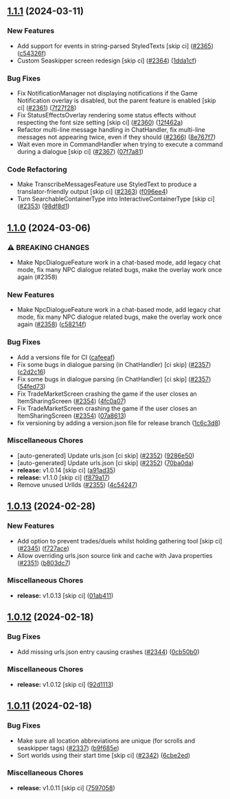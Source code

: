 ## [1.1.1](https://github.com/Wynntils/Artemis/compare/v1.1.0...v1.1.1) (2024-03-11)


### New Features

* Add support for events in string-parsed StyledTexts [skip ci] ([#2365](https://github.com/Wynntils/Artemis/issues/2365)) ([c54326f](https://github.com/Wynntils/Artemis/commit/c54326f79718ab62ee0df92abc9027ebdb99bdea))
* Custom Seaskipper screen redesign [skip ci] ([#2364](https://github.com/Wynntils/Artemis/issues/2364)) ([1dda1cf](https://github.com/Wynntils/Artemis/commit/1dda1cfbce9944b21fb6775552d9a560690c571e))


### Bug Fixes

* Fix NotificationManager not displaying notifications if the Game Notification overlay is disabled, but the parent feature is enabled [skip ci] ([#2361](https://github.com/Wynntils/Artemis/issues/2361)) ([7f27f28](https://github.com/Wynntils/Artemis/commit/7f27f2869bc733c2c20008df5eb84cfa137c8b22))
* Fix StatusEffectsOverlay rendering some status effects without respecting the font size setting [skip ci] ([#2360](https://github.com/Wynntils/Artemis/issues/2360)) ([12f462a](https://github.com/Wynntils/Artemis/commit/12f462a4e854a8fcbcc918da7a3eadc09b2dc3f5))
* Refactor multi-line message handling in ChatHandler, fix multi-line messages not appearing twice, even if they should ([#2366](https://github.com/Wynntils/Artemis/issues/2366)) ([8e767f7](https://github.com/Wynntils/Artemis/commit/8e767f7c9b0de486402f6038951a9597b8c4669b))
* Wait even more in CommandHandler when trying to execute a command during a dialogue [skip ci] ([#2367](https://github.com/Wynntils/Artemis/issues/2367)) ([07f7a81](https://github.com/Wynntils/Artemis/commit/07f7a811a2826d38303d31fb389e075d24a44489))


### Code Refactoring

* Make TranscribeMessagesFeature use StyledText to produce a translator-friendly output [skip ci] ([#2363](https://github.com/Wynntils/Artemis/issues/2363)) ([f096ee4](https://github.com/Wynntils/Artemis/commit/f096ee4a92249c29d98e6594396cc6685b5aec06))
* Turn SearchableContainerType into InteractiveContainerType [skip ci] ([#2353](https://github.com/Wynntils/Artemis/issues/2353)) ([98df8d1](https://github.com/Wynntils/Artemis/commit/98df8d1d563e10b56210db80a4440de0f08d65c1))

## [1.1.0](https://github.com/Wynntils/Artemis/compare/v1.0.13...v1.1.0) (2024-03-06)


### ⚠ BREAKING CHANGES

* Make NpcDialogueFeature work in a chat-based mode, add legacy chat mode, fix many NPC dialogue related bugs, make the overlay work once again (#2358)

### New Features

* Make NpcDialogueFeature work in a chat-based mode, add legacy chat mode, fix many NPC dialogue related bugs, make the overlay work once again ([#2358](https://github.com/Wynntils/Artemis/issues/2358)) ([c58214f](https://github.com/Wynntils/Artemis/commit/c58214f52fc584e8343bfce0ddf24b703d3dc5e1))


### Bug Fixes

* Add a versions file for CI ([cafeeaf](https://github.com/Wynntils/Artemis/commit/cafeeaf7398a1f79cf05f4f73014479966972038))
* Fix some bugs in dialogue parsing (in ChatHandler) [ci skip] ([#2357](https://github.com/Wynntils/Artemis/issues/2357)) ([c2d2c16](https://github.com/Wynntils/Artemis/commit/c2d2c163707e683aa1cf4d5ded9d40482ac56005))
* Fix some bugs in dialogue parsing (in ChatHandler) [ci skip] ([#2357](https://github.com/Wynntils/Artemis/issues/2357)) ([54fed73](https://github.com/Wynntils/Artemis/commit/54fed73b4c6f757e982124c074813b2149e5859f))
* Fix TradeMarketScreen crashing the game if the user closes an ItemSharingScreen ([#2354](https://github.com/Wynntils/Artemis/issues/2354)) ([4fc0a07](https://github.com/Wynntils/Artemis/commit/4fc0a070d5d073c73cf934d523f94acf1e53a544))
* Fix TradeMarketScreen crashing the game if the user closes an ItemSharingScreen ([#2354](https://github.com/Wynntils/Artemis/issues/2354)) ([07a8613](https://github.com/Wynntils/Artemis/commit/07a8613177b293bc1a47a1be6ddf2ed34a5b5064))
* fix versioning by adding a version.json file for release branch ([1c6c3d8](https://github.com/Wynntils/Artemis/commit/1c6c3d859f11f0802d365c7b8094b166a1f1ebb3))


### Miscellaneous Chores

* [auto-generated] Update urls.json [ci skip] ([#2352](https://github.com/Wynntils/Artemis/issues/2352)) ([9286e50](https://github.com/Wynntils/Artemis/commit/9286e505d616d0022cf9bc9a12c9d1f1a3b20ad1))
* [auto-generated] Update urls.json [ci skip] ([#2352](https://github.com/Wynntils/Artemis/issues/2352)) ([70ba0da](https://github.com/Wynntils/Artemis/commit/70ba0daf57e775fc7004b4f125a01147f27719e1))
* **release:** v1.0.14 [skip ci] ([a91ad35](https://github.com/Wynntils/Artemis/commit/a91ad35e4c998f8f08c30283c2910804783e349c))
* **release:** v1.1.0 [skip ci] ([f879a17](https://github.com/Wynntils/Artemis/commit/f879a17abc264e23360b4def6c1d4d2e145df36d))
* Remove unused UrlIds ([#2355](https://github.com/Wynntils/Artemis/issues/2355)) ([4c54247](https://github.com/Wynntils/Artemis/commit/4c54247a48a1737fba7d81fb1d6655e855fc7735))

## [1.0.13](https://github.com/Wynntils/Artemis/compare/v1.0.12...v1.0.13) (2024-02-28)


### New Features

* Add option to prevent trades/duels whilst holding gathering tool [skip ci] ([#2345](https://github.com/Wynntils/Artemis/issues/2345)) ([f727ace](https://github.com/Wynntils/Artemis/commit/f727acea4a5f27ee6d032bfe7fa6719df36ffe9d))
* Allow overriding urls.json source link and cache with Java properties ([#2351](https://github.com/Wynntils/Artemis/issues/2351)) ([b803dc7](https://github.com/Wynntils/Artemis/commit/b803dc7f28876d9245f82ce8eec25920653c9572))


### Miscellaneous Chores

* **release:** v1.0.13 [skip ci] ([01ab411](https://github.com/Wynntils/Artemis/commit/01ab41136869925e70f4cc8073490f756d8a8457))

## [1.0.12](https://github.com/Wynntils/Artemis/compare/v1.0.11...v1.0.12) (2024-02-18)


### Bug Fixes

* Add missing urls.json entry causing crashes ([#2344](https://github.com/Wynntils/Artemis/issues/2344)) ([0cb50b0](https://github.com/Wynntils/Artemis/commit/0cb50b0ec36e4f20a3dc3778c0f2c51fbffa09e2))


### Miscellaneous Chores

* **release:** v1.0.12 [skip ci] ([92d1113](https://github.com/Wynntils/Artemis/commit/92d11131ecfe5bf536d500316b2325a43cc92482))

## [1.0.11](https://github.com/Wynntils/Artemis/compare/v1.0.10...v1.0.11) (2024-02-18)


### Bug Fixes

* Make sure all location abbreviations are unique (for scrolls and seaskipper tags) ([#2337](https://github.com/Wynntils/Artemis/issues/2337)) ([b9f685e](https://github.com/Wynntils/Artemis/commit/b9f685e6a7a059e639a3efa21c325b2dced0e082))
* Sort worlds using their start time [skip ci] ([#2342](https://github.com/Wynntils/Artemis/issues/2342)) ([6cbe2ed](https://github.com/Wynntils/Artemis/commit/6cbe2ed16012d2a86794d1d7f08f24f85d40e3d6))


### Miscellaneous Chores

* **release:** v1.0.11 [skip ci] ([7597058](https://github.com/Wynntils/Artemis/commit/759705842e876540b2ac6fc862f624919e611285))

